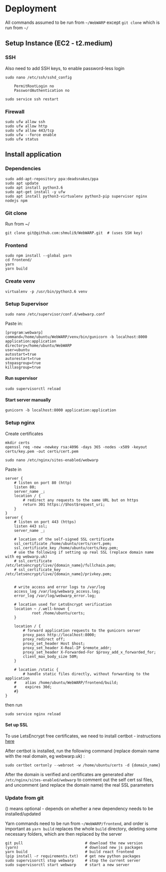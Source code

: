 # Deployment

All commands assumed to be run from `~/WebWARP` except `git clone` which is run from `~/`

## Setup Instance (EC2 - t2.medium)

### SSH

Also need to add SSH keys, to enable password-less login

    sudo nano /etc/ssh/sshd_config

        PermitRootLogin no
        PasswordAuthentication no

    sudo service ssh restart

### Firewall

    sudo ufw allow ssh
    sudo ufw allow http
    sudo ufw allow 443/tcp
    sudo ufw --force enable
    sudo ufw status

## Install application

### Dependencies

    sudo add-apt-repository ppa:deadsnakes/ppa
    sudo apt update
    sudo apt install python3.6
    sudo apt-get install -y ufw
    sudo apt install python3-virtualenv python3-pip supervisor nginx nodejs npm


### Git clone
Run from ~/

    git clone git@github.com:shmuli9/WebWARP.git  # (uses SSH key)

### Frontend

    sudo npm install --global yarn
    cd frontend/
    yarn
    yarn build

### Create venv

    virtualenv -p /usr/bin/python3.6 venv  

### Setup Supervisor

    sudo nano /etc/supervisor/conf.d/webwarp.conf

Paste in:

    [program:webwarp]
    command=/home/ubuntu/WebWARP/venv/bin/gunicorn -b localhost:8000 application:application
    directory=/home/ubuntu/WebWARP
    user=ubuntu
    autostart=true
    autorestart=true
    stopasgroup=true
    killasgroup=true

#### Run supervisor
    sudo supervisorctl reload

#### Start server manually
    gunicorn -b localhost:8000 application:application

### Setup nginx

Create certificates

    mkdir certs
    openssl req -new -newkey rsa:4096 -days 365 -nodes -x509 -keyout certs/key.pem -out certs/cert.pem

    sudo nano /etc/nginx/sites-enabled/webwarp

Paste in

    server {
        # listen on port 80 (http)
        listen 80;
        server_name _;
        location / {
            # redirect any requests to the same URL but on https
            return 301 https://$host$request_uri;
        }
    }
    server {
        # listen on port 443 (https)
        listen 443 ssl;
        server_name _;
    
        # location of the self-signed SSL certificate
        ssl_certificate /home/ubuntu/certs/cert.pem;
        ssl_certificate_key /home/ubuntu/certs/key.pem;
        # use the following if setting up real SSL (replace domain name with eg webwarp.uk)
        # ssl_certificate /etc/letsencrypt/live/{domain_name}/fullchain.pem;
        # ssl_certificate_key /etc/letsencrypt/live/{domain_name}/privkey.pem;
        
    
        # write access and error logs to /var/log
        access_log /var/log/webwarp_access.log;
        error_log /var/log/webwarp_error.log;

        # location used for LetsEncrypt verification
        location ~ /.well-known {
                root /home/ubuntu/certs;
        }
    
        location / {
            # forward application requests to the gunicorn server
            proxy_pass http://localhost:8000;
            proxy_redirect off;
            proxy_set_header Host $host;
            proxy_set_header X-Real-IP $remote_addr;
            proxy_set_header X-Forwarded-For $proxy_add_x_forwarded_for;
            client_max_body_size 50M;        
        }
    
        # location /static {
            # handle static files directly, without forwarding to the application
        #    alias /home/ubuntu/WebWARP/frontend/build;
        #    expires 30d;
        #}
    }

then run

    sudo service nginx reload

#### Set up SSL

To use LetsEncrypt free certificates, we need to install certbot - instructions [here](https://certbot.eff.org/lets-encrypt/ubuntubionic-nginx)

After certbot is installed, run the following command (replace domain name with the real domain, eg webwarp.uk) :

    sudo certbot certonly --webroot -w /home/ubuntu/certs -d {domain_name}

After the domain is verified and certificates are generated alter `/etc/nginx/sites-enabled/webwarp` to comment out the self cert ssl files, and uncomment (and replace the domain name) the real SSL parameters

### Update from git

() means optional - depends on whether a new dependency needs to be installed/updated

Yarn commands need to be run from `~/WebWARP/frontend`, and order is important as `yarn build` replaces the whole `build` directory, deleting some necessary folders, which are then replaced by the server

    git pull                            # download the new version
    (yarn)                              # download new js packages
    yarn build                          # build react frontend
    (pip install -r requirements.txt)   # get new python packages
    sudo supervisorctl stop webwarp     # stop the current server
    sudo supervisorctl start webwarp    # start a new server
